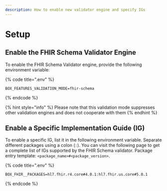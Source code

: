 ```yaml
---
description: How to enable new validator engine and specify IGs
---
```


# Setup

## Enable the FHIR Schema Validator Engine

To enable the FHIR Schema Validator engine, provide the following environment variable:

{% code title=".env" %}
```
BOX_FEATURES_VALIDATION_MODE=fhir-schema
```
{% endcode %}

{% hint style="info" %}
Please note that this validation mode suppresses other validation engines and does not cooperate with them
{% endhint %}

## Enable a Specific Implementation Guide (IG)

To enable a specific IG, list it in the following environment variable. Separate different packages using a colon (`:`). You can visit the following page to get a complete list of IGs supported by the FHIR Schema validator. Package entry template: `<package_name>#<package_version>`.

{% code title=".env" %}
```
BOX_FHIR__PACKAGES=hl7.fhir.r4.core#4.0.1:hl7.fhir.us.core#5.0.1
```
{% endcode %}
